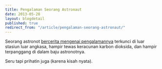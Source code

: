 ```yaml
---
title: Pengalaman Seorang Astronaut
date: 2013-05-28
layout: blogdetail
published: true
redirect_from: "/article/pengalaman-seorang-astronaut/"
---
```


Seorang astronot [bercerita mengenai pengalamannya](http://www.radiolab.org/blogs/radiolab-blog/2012/oct/08/dark-side-earth/) terkunci di luar stasiun luar angkasa, hampir tewas keracunan karbon dioksida, dan hampir terpanggang di dalam baju astronotnya.

Seru tapi prihatin juga (karena kisah nyata).